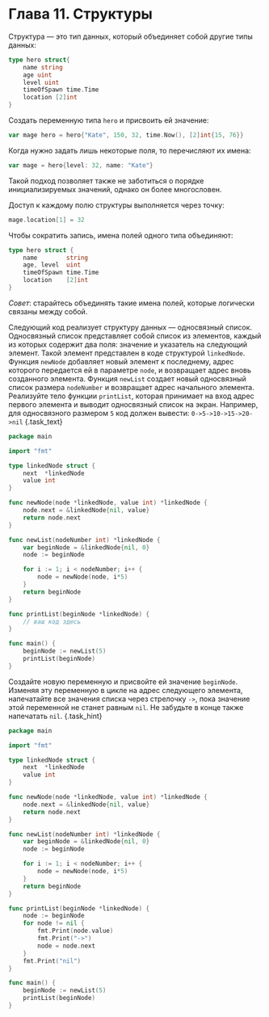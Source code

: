 # Глава 11. Структуры
Структура — это тип данных, который объединяет собой другие типы данных:

```go
type hero struct{
	name string 
	age uint
	level uint 
	timeOfSpawn time.Time
	location [2]int 
}
```
 
Создать переменную типа `hero` и присвоить ей значение:

```go 
var mage hero = hero{"Kate", 150, 32, time.Now(), [2]int{15, 76}}
```

Когда  нужно задать лишь некоторые поля, то перечисляют их имена:

```go
var mage = hero{level: 32, name: "Kate"}
```

Такой подход позволяет также не заботиться о порядке инициализируемых значений, однако он более многословен.

Доступ к каждому полю структуры выполняется через точку:

```go
mage.location[1] = 32
```

Чтобы сократить запись, имена полей одного типа объединяют:

```go
type hero struct {
	name        string
	age, level  uint
	timeOfSpawn time.Time
	location    [2]int
}
```

*Совет*: старайтесь объединять такие имена полей, которые логически связаны между собой.

Следующий код реализует структуру данных — односвязный список. Односвязный список представляет собой список из элементов, каждый из которых содержит два поля: значение и указатель на следующий элемент. Такой элемент представлен в коде структурой `linkedNode`. Функция `newNode` добавляет новый элемент к последнему, адрес которого передается ей в параметре `node`, и возвращает адрес вновь созданного элемента. Функция `newList` создает новый односвязный список размера `nodeNumber` и возвращает адрес начального элемента. Реализуйте тело функции `printList`, которая принимает на вход адрес первого элемента и выводит односвязный список на экран. Например, для односвязного размером `5` код должен вывести: `0->5->10->15->20->nil` {.task_text}

```go {.task_source #golang_chapter_0110_task_0010}
package main

import "fmt"

type linkedNode struct {
	next  *linkedNode
	value int
}

func newNode(node *linkedNode, value int) *linkedNode {
	node.next = &linkedNode{nil, value}
	return node.next
}

func newList(nodeNumber int) *linkedNode {
	var beginNode = &linkedNode{nil, 0}
	node := beginNode

	for i := 1; i < nodeNumber; i++ {
		node = newNode(node, i*5)
	}
	return beginNode
}

func printList(beginNode *linkedNode) {
	// ваш код здесь 
}

func main() {
	beginNode := newList(5)
	printList(beginNode)
}
```

Создайте новую переменную и присвойте ей значение `beginNode`. Изменяя эту переменную в цикле на адрес следующего элемента, напечатайте все значения списка через стрелочку `->`, пока значение этой переменной не станет равным `nil`. Не забудьте в конце также напечатать `nil`. {.task_hint}

```go {.task_answer}
package main

import "fmt"

type linkedNode struct {
	next  *linkedNode
	value int
}

func newNode(node *linkedNode, value int) *linkedNode {
	node.next = &linkedNode{nil, value}
	return node.next
}

func newList(nodeNumber int) *linkedNode {
	var beginNode = &linkedNode{nil, 0}
	node := beginNode

	for i := 1; i < nodeNumber; i++ {
		node = newNode(node, i*5)
	}
	return beginNode
}

func printList(beginNode *linkedNode) {
	node := beginNode
	for node != nil {
		fmt.Print(node.value)
		fmt.Print("->")
		node = node.next
	}
	fmt.Print("nil")
}

func main() {
	beginNode := newList(5)
	printList(beginNode)
}
```
